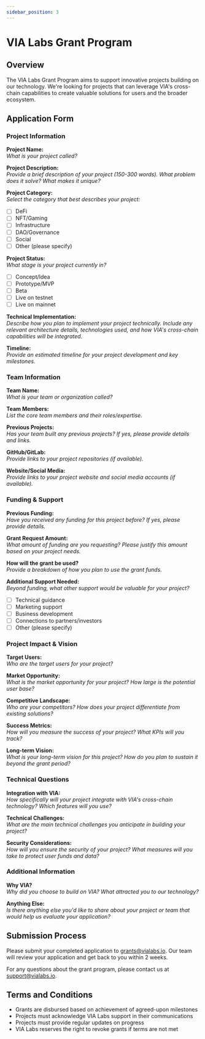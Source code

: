 ```yaml
---
sidebar_position: 3
---
```


# VIA Labs Grant Program

## Overview

The VIA Labs Grant Program aims to support innovative projects building on our technology. We're looking for projects that can leverage VIA's cross-chain capabilities to create valuable solutions for users and the broader ecosystem.

## Application Form

### Project Information

**Project Name:**  
*What is your project called?*

**Project Description:**  
*Provide a brief description of your project (150-300 words). What problem does it solve? What makes it unique?*

**Project Category:**  
*Select the category that best describes your project:*
- [ ] DeFi
- [ ] NFT/Gaming
- [ ] Infrastructure
- [ ] DAO/Governance
- [ ] Social
- [ ] Other (please specify)

**Project Status:**  
*What stage is your project currently in?*
- [ ] Concept/Idea
- [ ] Prototype/MVP
- [ ] Beta
- [ ] Live on testnet
- [ ] Live on mainnet

**Technical Implementation:**  
*Describe how you plan to implement your project technically. Include any relevant architecture details, technologies used, and how VIA's cross-chain capabilities will be integrated.*

**Timeline:**  
*Provide an estimated timeline for your project development and key milestones.*

### Team Information

**Team Name:**  
*What is your team or organization called?*

**Team Members:**  
*List the core team members and their roles/expertise.*

**Previous Projects:**  
*Has your team built any previous projects? If yes, please provide details and links.*

**GitHub/GitLab:**  
*Provide links to your project repositories (if available).*

**Website/Social Media:**  
*Provide links to your project website and social media accounts (if available).*

### Funding & Support

**Previous Funding:**  
*Have you received any funding for this project before? If yes, please provide details.*

**Grant Request Amount:**  
*What amount of funding are you requesting? Please justify this amount based on your project needs.*

**How will the grant be used?**  
*Provide a breakdown of how you plan to use the grant funds.*

**Additional Support Needed:**  
*Beyond funding, what other support would be valuable for your project?*
- [ ] Technical guidance
- [ ] Marketing support
- [ ] Business development
- [ ] Connections to partners/investors
- [ ] Other (please specify)

### Project Impact & Vision

**Target Users:**  
*Who are the target users for your project?*

**Market Opportunity:**  
*What is the market opportunity for your project? How large is the potential user base?*

**Competitive Landscape:**  
*Who are your competitors? How does your project differentiate from existing solutions?*

**Success Metrics:**  
*How will you measure the success of your project? What KPIs will you track?*

**Long-term Vision:**  
*What is your long-term vision for this project? How do you plan to sustain it beyond the grant period?*

### Technical Questions

**Integration with VIA:**  
*How specifically will your project integrate with VIA's cross-chain technology? Which features will you use?*

**Technical Challenges:**  
*What are the main technical challenges you anticipate in building your project?*

**Security Considerations:**  
*How will you ensure the security of your project? What measures will you take to protect user funds and data?*

### Additional Information

**Why VIA?**  
*Why did you choose to build on VIA? What attracted you to our technology?*

**Anything Else:**  
*Is there anything else you'd like to share about your project or team that would help us evaluate your application?*

## Submission Process

Please submit your completed application to [grants@vialabs.io](mailto:grants@vialabs.io). Our team will review your application and get back to you within 2 weeks.

For any questions about the grant program, please contact us at [support@vialabs.io](mailto:support@vialabs.io).

## Terms and Conditions

- Grants are disbursed based on achievement of agreed-upon milestones
- Projects must acknowledge VIA Labs support in their communications
- Projects must provide regular updates on progress
- VIA Labs reserves the right to revoke grants if terms are not met
